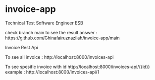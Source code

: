 # invoice-app
Technical Test Software Engineer ESB

check branch main to see the result answer :
https://github.com/Ghinafairuznazilah/invoice-app/main

Invoice Rest Api

To see all invoice :
http://localhost:8000/invoices-api

To see spesific invoice with id
http://localhost:8000/invoices-api/{{id}}
example :
http://localhost:8000/invoices-api/1

